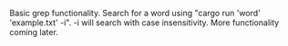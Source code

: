 Basic grep functionality. Search for a word using "cargo run 'word' 'example.txt' -i". 
-i will search with case insensitivity. 
More functionality coming later.
